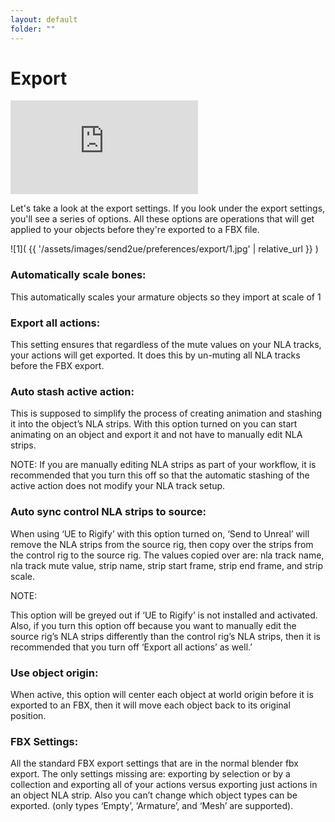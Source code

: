 ```yaml
---
layout: default
folder: ""
---
```


# Export

<iframe src="https://www.youtube.com/embed/yZz5Zl5EB4A" frameborder="0" allow="accelerometer; autoplay; clipboard-write; encrypted-media; gyroscope; picture-in-picture" allowfullscreen></iframe>


Let's take a look at the export settings. If you look under the export settings, you'll see a series of options. All these options are operations that will get applied to your objects before they're exported to a FBX file.

![1]( {{ '/assets/images/send2ue/preferences/export/1.jpg' | relative_url }} )


### Automatically scale bones:

This automatically scales your armature objects so they import at scale of 1


### Export all actions:

This setting ensures that regardless of the mute values on your NLA tracks, your actions will get exported. It does this by un-muting all NLA tracks before the FBX export.


### Auto stash active action:

This is supposed to simplify the process of creating animation and stashing it into the object’s NLA strips.  With this option turned on you can start animating on an object and export it and not have to manually edit NLA strips.


NOTE:
If you are manually editing NLA strips as part of your workflow, it is recommended that you turn this off so that the automatic stashing of the active action does not modify your NLA track setup.


### Auto sync control NLA strips to source:

When using ‘UE to Rigify’ with this option turned on, ‘Send to Unreal’ will remove the NLA strips from the source rig, then copy over the strips from the control rig to the source rig.  The values copied over are: nla track name, nla track mute value, strip name, strip start frame, strip end frame, and strip scale.


NOTE:

This option will be greyed out if ‘UE to Rigify’ is not installed and activated.  Also, if you turn this option off because you want to manually edit the source rig’s NLA strips differently than the control rig’s NLA strips, then it is recommended that you turn off ‘Export all actions’ as well.’


### Use object origin:

When active, this option will center each object at world origin before it is exported to an FBX, then it will move each object back to its original position.


### FBX Settings:

All the standard FBX export settings that are in the normal blender fbx export. The only settings missing are: exporting by selection or by a collection and exporting all of your actions versus exporting just actions in an object NLA strip. Also you can’t change which object types can be exported. (only types ‘Empty’, ‘Armature’, and ‘Mesh’ are supported).